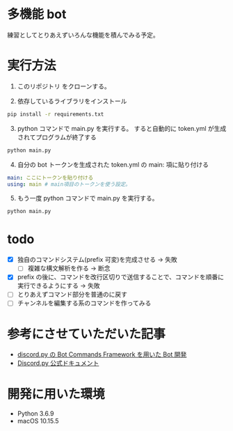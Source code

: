 # 多機能 bot

練習としてとりあえずいろんな機能を積んでみる予定。

# 実行方法

1. このリポジトリ をクローンする。

2. 依存しているライブラリをインストール

```bash
pip install -r requirements.txt
```

3. python コマンドで main.py を実行する。 すると自動的に token.yml が生成されてプログラムが終了する

```bash
python main.py
```

4. 自分の bot トークンを生成された token.yml の main: 項に貼り付ける

```yml
main: ここにトークンを貼り付ける
using: main # main項目のトークンを使う設定。
```

5. もう一度 python コマンドで main.py を実行する。

```bash
python main.py
```

# todo

- [x] 独自のコマンドシステム(prefix 可変)を完成させる -> 失敗
  - [ ] 複雑な構文解析を作る -> 断念
- [x] prefix の後に、コマンドを改行区切りで送信することで、コマンドを順番に実行できるようにする -> 失敗
- [ ] とりあえずコマンド部分を普通のに戻す
- [ ] チャンネルを編集する系のコマンドを作ってみる

# 参考にさせていただいた記事

- [discord.py の Bot Commands Framework を用いた Bot 開発](https://qiita.com/Lazialize/items/81f1430d9cd57fbd82fb)
- [Discord.py 公式ドキュメント](https://discordpy.readthedocs.io/ja/latest/)

# 開発に用いた環境

- Python 3.6.9
- macOS 10.15.5
